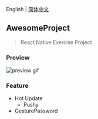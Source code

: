 English | [简体中文](./README.zh-CN.md)

## AwesomeProject

> React Native Exercise Project


### Preview

![preview gif](./images/preview.gif)

### Feature

- Hot Update
  - Pushy
- GesturePassword
